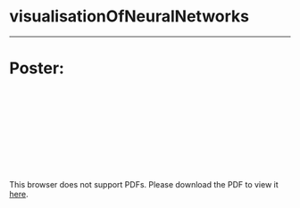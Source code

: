 # visualisationOfNeuralNetworks

--------------

# Poster: 
<object data="https://github.com/ms03831/visualisationOfNeuralNetworks/blob/master/summerResearchPosterFinal.pdf" type="application/pdf" width="700px" height="700px">
    <embed src="https://github.com/ms03831/visualisationOfNeuralNetworks/blob/master/summerResearchPosterFinal.pdf">
        <p>This browser does not support PDFs. Please download the PDF to view it <a href="https://github.com/ms03831/visualisationOfNeuralNetworks/blob/master/summerResearchPosterFinal.pdf">here</a>.</p>
    </embed>
</object>
